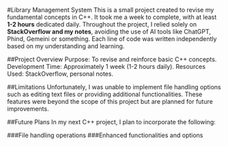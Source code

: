 #Library Management System
This is a small project created to revise my fundamental concepts in C++. It took me a week to complete, with at least **1-2 hours** dedicated daily.
Throughout the project, I relied solely on **StackOverflow and my notes**, avoiding the use of AI tools like ChatGPT, Phind, Gemeini or something. 
Each line of code was written independently based on my understanding and learning.

##Project Overview
Purpose: To revise and reinforce basic C++ concepts.
Development Time: Approximately 1 week (1-2 hours daily).
Resources Used: StackOverflow, personal notes.

##Limitations
Unfortunately, I was unable to implement file handling options such as editing text files or providing additional functionalities.
These features were beyond the scope of this project but are planned for future improvements.

##Future Plans
In my next C++ project, I plan to incorporate the following:

###File handling operations
###Enhanced functionalities and options
